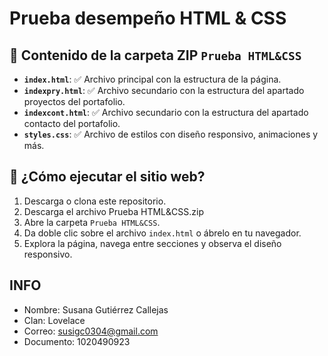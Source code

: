 # Prueba desempeño HTML & CSS

## 📁 Contenido de la carpeta ZIP `Prueba HTML&CSS`
- **`index.html`**: ✅ Archivo principal con la estructura de la página.
- **`indexpry.html`**: ✅ Archivo secundario con la estructura del apartado proyectos del portafolio.
- **`indexcont.html`**: ✅ Archivo secundario con la estructura del apartado contacto del portafolio.
- **`styles.css`**: ✅ Archivo de estilos con diseño responsivo, animaciones y más.

## 🚀 ¿Cómo ejecutar el sitio web?

1. Descarga o clona este repositorio.
2. Descarga el archivo Prueba HTML&CSS.zip
3. Abre la carpeta `Prueba HTML&CSS`.
4. Da doble clic sobre el archivo `index.html` o ábrelo en tu navegador.
5. Explora la página, navega entre secciones y observa el diseño responsivo.

## INFO
- Nombre: Susana Gutiérrez Callejas
- Clan: Lovelace 
- Correo: susigc0304@gmail.com
- Documento: 1020490923
